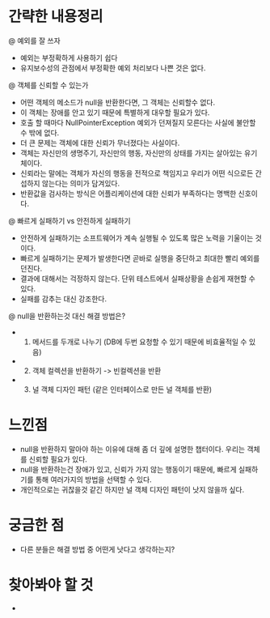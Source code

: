 # 간략한 내용정리

@ 예외를 잘 쓰자
- 예외는 부정확하게 사용하기 쉽다
- 유지보수성의 관점에서 부정확한 예외 처리보다 나쁜 것은 없다.

@ 객체를 신뢰할 수 있는가
- 어떤 객체의 메소드가 null을 반환한다면, 그 객체는 신뢰할수 없다.
- 이 객체는 장애를 안고 있기 때문에 특별하게 대우할 필요가 있다.
- 호출 할 때마다 NullPointerException 예외가 던져질지 모른다는 사실에 불안할 수 밖에 없다.
- 더 큰 문제는 객체에 대한 신뢰가 무너졌다는 사실이다.
- 객체는 자신만의 생명주기, 자신만의 행동, 자신만의 상태를 가지는 살아있는 유기체이다.
- 신뢰라는 말에는 객체가 자신의 행동을 전적으로 책임지고 우리가 어떤 식으로든 간섭하지 않는다는 의미가 담겨있다.
- 반환값을 검사하는 방식은 어플리케이션에 대한 신뢰가 부족하다는 명백한 신호이다.

@ 빠르게 실패하기 vs 안전하게 실패하기
- 안전하게 실패하기는 소프트웨어가 계속 실행될 수 있도록 많은 노력을 기울이는 것이다.
- 빠르게 실패하기는 문제가 발생한다면 곧바로 실행을 중단하고 최대한 빨리 예외를 던진다. 
- 결과에 대해서는 걱정하지 않는다. 단위 테스트에서 실패상황을 손쉽게 재현할 수 있다.
- 실패를 감추는 대신 강조한다.

@ null을 반환하는것 대신 해결 방법은?
- 1. 메서드를 두개로 나누기 (DB에 두번 요청할 수 있기 때문에 비효율적일 수 있음)
- 2. 객체 컬렉션을 반환하기 -> 빈컬렉션을 반환
- 3. 널 객체 디자인 패턴 (같은 인터페이스로 만든 널 객체를 반환)


# 느낀점
- null을 반환하지 말아야 하는 이유에 대해 좀 더 깊에 설명한 챕터이다. 우리는 객체를 신뢰할 필요가 있다.
- null을 반환하는건 장애가 있고, 신뢰가 가지 않는 행동이기 때문에, 빠르게 실패하기를 통해 여러가지의 방법을 선택할 수 있다.
- 개인적으로는 귀찮을것 같긴 하지만 널 객체 디자인 패턴이 낫지 않을까 싶다.

# 궁금한 점
- 다른 분들은 해결 방법 중 어떤게 낫다고 생각하는지?

# 찾아봐야 할 것 
-
